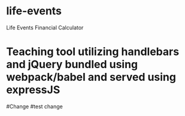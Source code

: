 # life-events
Life Events Financial Calculator

# Teaching tool utilizing handlebars and jQuery bundled using webpack/babel and served using expressJS
#Change
#test change